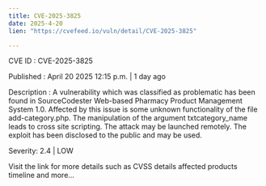 ```yaml
---
title: CVE-2025-3825
date: 2025-4-20
lien: "https://cvefeed.io/vuln/detail/CVE-2025-3825"

---
```


CVE ID : CVE-2025-3825

Published :  April 20
2025
12:15 p.m. | 1 day ago

Description : A vulnerability
which was classified as problematic
has been found in SourceCodester Web-based Pharmacy Product Management System 1.0. Affected by this issue is some unknown functionality of the file add-category.php. The manipulation of the argument txtcategory_name leads to cross site scripting. The attack may be launched remotely. The exploit has been disclosed to the public and may be used.

Severity: 2.4 | LOW

Visit the link for more details
such as CVSS details
affected products
timeline
and more...

